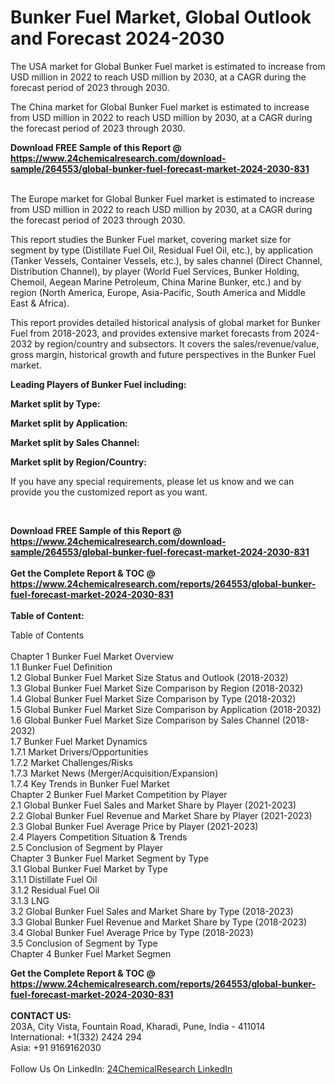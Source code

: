<h1>Bunker Fuel Market, Global Outlook and Forecast 2024-2030</h1><p>The USA market for Global Bunker Fuel market is estimated to increase from USD million in 2022 to reach USD million by 2030, at a CAGR during the forecast period of 2023 through 2030.</p><p>
</p><p>The China market for Global Bunker Fuel market is estimated to increase from USD million in 2022 to reach USD million by 2030, at a CAGR during the forecast period of 2023 through 2030.</p><div><b>Download FREE Sample of this Report @ 
            <a href="https://www.24chemicalresearch.com/download-sample/264553/global-bunker-fuel-forecast-market-2024-2030-831">
            https://www.24chemicalresearch.com/download-sample/264553/global-bunker-fuel-forecast-market-2024-2030-831</a></b></div><br><p>
</p><p>The Europe market for Global Bunker Fuel market is estimated to increase from USD million in 2022 to reach USD million by 2030, at a CAGR during the forecast period of 2023 through 2030.</p><p>
This report studies the Bunker Fuel market, covering market size for segment by type (Distillate Fuel Oil, Residual Fuel Oil, etc.), by application (Tanker Vessels, Container Vessels, etc.), by sales channel (Direct Channel, Distribution Channel), by player (World Fuel Services, Bunker Holding, Chemoil, Aegean Marine Petroleum, China Marine Bunker, etc.) and by region (North America, Europe, Asia-Pacific, South America and Middle East &amp; Africa).</p><p>
</p><p>
This report provides detailed historical analysis of global market for Bunker Fuel from 2018-2023, and provides extensive market forecasts from 2024-2032 by region/country and subsectors. It covers the sales/revenue/value, gross margin, historical growth and future perspectives in the Bunker Fuel market.</p><p>
</p><p>
<strong>Leading Players of Bunker Fuel including:</strong></p><p>
</p><p>
<strong>Market split by Type:</strong></p><p>
</p><p>
<strong>Market split by Application:</strong></p><p>
</p><p>
<strong>Market split by Sales Channel:</strong></p><p>
</p><p>
<strong>Market split by Region/Country:</strong></p><p>
</p><p>
If you have any special requirements, please let us know and we can provide you the customized report as you want.</p><p>
 </p><div><b>Download FREE Sample of this Report @ 
            <a href="https://www.24chemicalresearch.com/download-sample/264553/global-bunker-fuel-forecast-market-2024-2030-831">
            https://www.24chemicalresearch.com/download-sample/264553/global-bunker-fuel-forecast-market-2024-2030-831</a></b></div><br><div><b>Get the Complete Report & TOC @ 
            <a href="https://www.24chemicalresearch.com/reports/264553/global-bunker-fuel-forecast-market-2024-2030-831">
            https://www.24chemicalresearch.com/reports/264553/global-bunker-fuel-forecast-market-2024-2030-831</a></b></div><br>
            <b>Table of Content:</b><p>Table of Contents<br />
<br />
Chapter 1 Bunker Fuel Market Overview<br />
    1.1 Bunker Fuel Definition<br />
    1.2 Global Bunker Fuel Market Size Status and Outlook (2018-2032)<br />
    1.3 Global Bunker Fuel Market Size Comparison by Region (2018-2032)<br />
    1.4 Global Bunker Fuel Market Size Comparison by Type (2018-2032)<br />
    1.5 Global Bunker Fuel Market Size Comparison by Application (2018-2032)<br />
    1.6 Global Bunker Fuel Market Size Comparison by Sales Channel (2018-2032)<br />
    1.7 Bunker Fuel Market Dynamics<br />
        1.7.1 Market Drivers/Opportunities<br />
        1.7.2 Market Challenges/Risks<br />
        1.7.3 Market News (Merger/Acquisition/Expansion)<br />
        1.7.4 Key Trends in Bunker Fuel Market<br />
Chapter 2 Bunker Fuel Market Competition by Player<br />
    2.1 Global Bunker Fuel Sales and Market Share by Player (2021-2023)<br />
    2.2 Global Bunker Fuel Revenue and Market Share by Player (2021-2023)<br />
    2.3 Global Bunker Fuel Average Price by Player (2021-2023)<br />
    2.4 Players Competition Situation & Trends<br />
    2.5 Conclusion of Segment by Player<br />
Chapter 3 Bunker Fuel Market Segment by Type<br />
    3.1 Global Bunker Fuel Market by Type<br />
        3.1.1 Distillate Fuel Oil<br />
        3.1.2 Residual Fuel Oil<br />
        3.1.3 LNG<br />
    3.2 Global Bunker Fuel Sales and Market Share by Type (2018-2023)<br />
    3.3 Global Bunker Fuel Revenue and Market Share by Type (2018-2023)<br />
    3.4 Global Bunker Fuel Average Price by Type (2018-2023)<br />
    3.5 Conclusion of Segment by Type<br />
Chapter 4 Bunker Fuel Market Segmen</p><div><b>Get the Complete Report & TOC @ 
            <a href="https://www.24chemicalresearch.com/reports/264553/global-bunker-fuel-forecast-market-2024-2030-831">
            https://www.24chemicalresearch.com/reports/264553/global-bunker-fuel-forecast-market-2024-2030-831</a></b></div><br><b>CONTACT US:</b><br>
            203A, City Vista, Fountain Road, Kharadi, Pune, India - 411014<br>
            International: +1(332) 2424 294<br>
            Asia: +91 9169162030 <br><br>
            Follow Us On LinkedIn: <a href="https://www.linkedin.com/company/24chemicalresearch/">24ChemicalResearch LinkedIn</a>